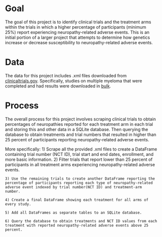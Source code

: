 # Goal
The goal of this project is to identify clinical trials and the treatment arms within the trials in which a higher percentage of participants (minimum 25%) report experiencing neuropathy-related adverse events.  This is an initial portion of a larger project that attempts to determine how genetics increase or decrease susceptibility to neuropathy-related adverse events. 

# Data
The data for this project includes .xml files downloaded from [clinicaltrials.gov](https://clinicaltrials.gov/).  Specifically, studies on multiple myeloma that were completed and had results were downloaded in [bulk](https://clinicaltrials.gov/ct2/results?cond=Multiple+Myeloma&term=&cntry=&state=&city=&dist=&Search=Search&recrs=e&rslt=With).

# Process
The overall process for this project involves scraping clinical trials to obtain percentages of neuropathies reported for each treatment arm in each trial and storing this and other data in a SQLite database.  Then querying the database to obtain treatments and trial numbers that resulted in higher than 25 percent of participants reporting neuropathy-related adverse events.  

More specifically:
    1) Scrape all the provided .xml files to create a DataFrame containing trial number (NCT ID), trial start and end dates, enrollment, and more basic information.
    2) Filter trials that report lower than 25 percent of participants in all treatment arms experiencing neuropathy-related adverse events.
    
    3) Use the remaining trials to create another DataFrame reporting the percentage of participants reporting each type of neuropathy-related adverse event indexed by trial number(NCT ID) and treatment-arm number.
    
    4) Create a final DataFrame showing each treatment for all arms of every study.
    
    5) Add all DataFrames as separate tables to an SQLite database.
    
    6) Query the database to obtain treatments and NCT ID values from each treatment with reported neuropathy-related adverse events above 25 percent.

